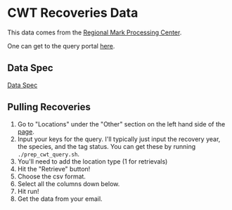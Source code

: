 # CWT Recoveries Data

This data comes from the [Regional Mark Processing Center](https://www.rmpc.org/).

One can get to the query portal [here](http://www.rmis.org/rmis_login.php?action=Login&system=cwt).

## Data Spec

[Data Spec](https://www.rmpc.org/specification-v4-2-2023-12/)

## Pulling Recoveries

1. Go to "Locations" under the "Other" section on the left hand side of the [page](http://www.rmis.org/rmis_login.php?action=Login&system=cwt). 
2. Input your keys for the query. I'll typically just input the recovery year, the species, and the tag status. You can get these by running `./prep_cwt_query.sh`.
3. You'll need to add the location type (1 for retrievals)
4. Hit the "Retrieve" button!
5. Choose the csv format.
6. Select all the columns down below.
7. Hit run!
8. Get the data from your email. 